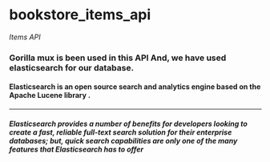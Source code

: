 # bookstore_items_api

*Items API*

### Gorilla mux is been used in this API And, we have used elasticsearch for our database.
#### Elasticsearch is an open source search and analytics engine based on the Apache Lucene library .
---------
##### Elasticsearch provides a number of benefits for developers looking to create a fast, reliable full-text search solution for their enterprise databases; but, quick search capabilities are only one of the many features that Elasticsearch has to offer






